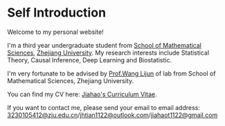 Self Introduction
====

Welcome to my personal website!

I'm a third year undergraduate student from [School of Mathematical Sciences](http://www.math.zju.edu.cn), [Zhejiang University](https://www.zju.edu.cn). My research interests include Statistical Theory, Causal Inference, Deep Learning and Biostatistic.

I'm very fortunate to be advised by [Prof.Wang Lijun](https://hohoweiya.xyz/) of lab from School of Mathematical Sciences, Zhejiang University.

You can find my CV here: [Jiahao's Curriculum Vitae](../assets/Curriculum_Vitae.pdf).

If you want to contact me, please send your email to email address: 3230105412@zju.edu.cn/jhtian1122@outlook.com/jiahaot1122@gmail.com

